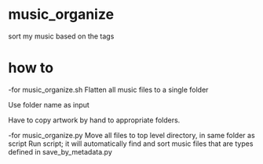 # music_organize
sort my music based on the tags

# how to
-for music_organize.sh
Flatten all music files to a single folder

Use folder name as input

Have to copy artwork by hand to appropriate folders.

-for music_organize.py
Move all files to top level directory, in same folder as script
Run script; it will automatically find and sort music files that are types defined in save_by_metadata.py